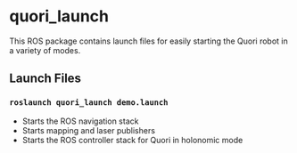 # quori_launch

This ROS package contains launch files for easily starting the Quori robot in a variety of modes.

## Launch Files

### `roslaunch quori_launch demo.launch`

- Starts the ROS navigation stack
- Starts mapping and laser publishers
- Starts the ROS controller stack for Quori in holonomic mode